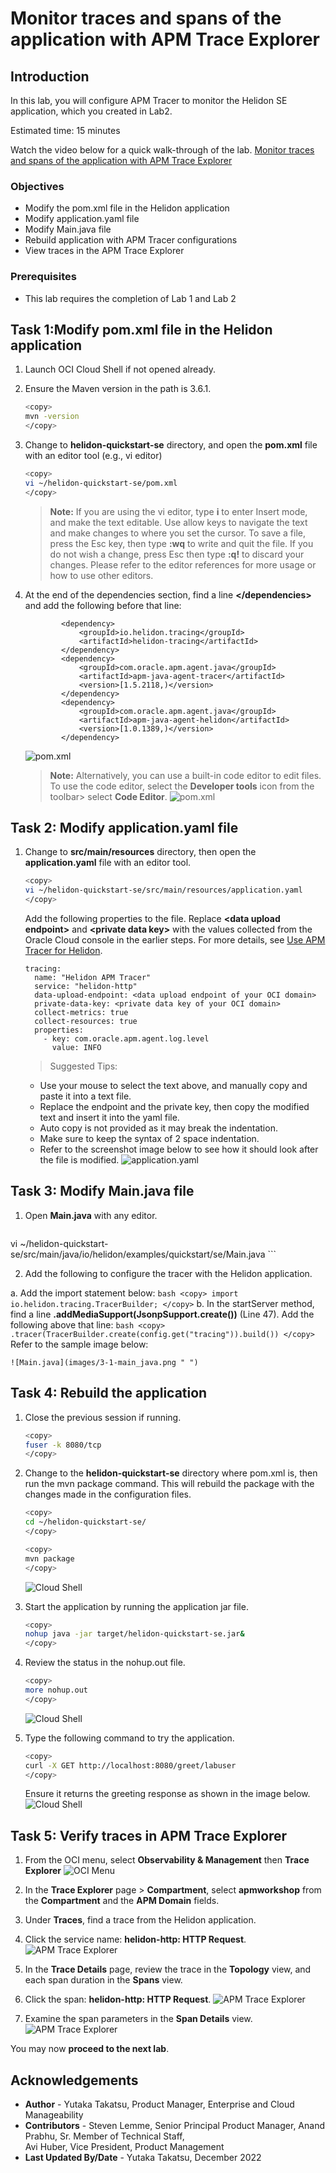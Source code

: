 # Monitor traces and spans of the application with APM Trace Explorer

## Introduction

In this lab, you will configure APM Tracer to monitor the Helidon SE application, which you created in Lab2.

Estimated time: 15 minutes

Watch the video below for a quick walk-through of the lab.
[Monitor traces and spans of the application with APM Trace Explorer](videohub:1_5ffnikzh)

### Objectives

* Modify the pom.xml file in the Helidon application
* Modify application.yaml file
*	Modify Main.java file
*	Rebuild application with APM Tracer configurations
*	View traces in the APM Trace Explorer


### Prerequisites

* This lab requires the completion of Lab 1 and Lab 2

## Task 1:Modify pom.xml file in the Helidon application

1. Launch OCI Cloud Shell if not opened already.

2. Ensure the Maven version in the path is 3.6.1.
	``` bash
	<copy>
	mvn -version
	</copy>
	```

3. Change to **helidon-quickstart-se** directory, and open the **pom.xml** file with an editor tool (e.g., vi editor)
	``` bash
	<copy>
	vi ~/helidon-quickstart-se/pom.xml
	</copy>
	```

	  >**Note:** If you are using the vi editor, type **i** to enter Insert mode, and make the text editable. Use allow keys to navigate the text and make changes to where you set the cursor. To save a file, press the Esc key, then type **:wq** to write and quit the file. If you do not wish a change, press Esc then type **:q!** to discard your changes. Please refer to the editor references for more usage or how to use other editors.


4.	At the end of the dependencies section, find a line **&lt;/dependencies&gt;** and add the following before that line:

			    <dependency>
			        <groupId>io.helidon.tracing</groupId>
			        <artifactId>helidon-tracing</artifactId>
			    </dependency>
			    <dependency>
			        <groupId>com.oracle.apm.agent.java</groupId>
			        <artifactId>apm-java-agent-tracer</artifactId>
			        <version>[1.5.2118,)</version>
			    </dependency>
			    <dependency>
			        <groupId>com.oracle.apm.agent.java</groupId>
			        <artifactId>apm-java-agent-helidon</artifactId>
			        <version>[1.0.1389,)</version>
			    </dependency>

	![pom.xml](images/1-1-pomxml.png " ")

	  >**Note:** Alternatively, you can use a built-in code editor to edit files. To use the code editor, select the **Developer tools** icon from the toolbar>  select **Code Editor**.
			![pom.xml](images/1-1-2-pomxml.png " ")

## Task 2: Modify application.yaml file

1.	Change to **src/main/resources** directory, then open the **application.yaml** file with an editor tool.

	``` bash
	<copy>
	vi ~/helidon-quickstart-se/src/main/resources/application.yaml
	</copy>
	```
	Add the following properties to the file. Replace **&lt;data upload endpoint&gt;** and **&lt;private data key&gt;** with the values collected from the Oracle Cloud console in the earlier steps. For more details, see [Use APM Tracer for Helidon](https://docs.oracle.com/en-us/iaas/application-performance-monitoring/doc/use-apm-tracer-helidon.html).  


		tracing:
		  name: "Helidon APM Tracer"
		  service: "helidon-http"
		  data-upload-endpoint: <data upload endpoint of your OCI domain>
		  private-data-key: <private data key of your OCI domain>
		  collect-metrics: true
		  collect-resources: true
		  properties:
		    - key: com.oracle.apm.agent.log.level
		      value: INFO

	>Suggested Tips:
	- Use your mouse to select the text above, and manually copy and paste it into a text file.
	- Replace the endpoint and the private key, then copy the modified text and insert it into the yaml file.
	- Auto copy is not provided as it may break the indentation.
	- Make sure to keep the syntax of 2 space indentation.
	- Refer to the screenshot image below to see how it should look after the file is modified.
	![application.yaml](images/2-1-applicationyaml.png " ")




## Task 3: Modify Main.java file

1.	Open **Main.java** with any editor.
	``` bash
  <copy>
  vi ~/helidon-quickstart-se/src/main/java/io/helidon/examples/quickstart/se/Main.java
  </copy>
  ```

2. Add the following to configure the tracer with the Helidon application.

 a.	Add the import statement below:
    ``` bash
    <copy>
		import io.helidon.tracing.TracerBuilder;
		</copy>
		```
 b.	In the startServer method, find a line **.addMediaSupport(JsonpSupport.create())** (Line 47). Add the following above that line:
		 ``` bash
		 <copy>
		  .tracer(TracerBuilder.create(config.get("tracing")).build())
		 </copy>
		 ```
Refer to the sample image below:

	![Main.java](images/3-1-main_java.png " ")


## Task 4: Rebuild the application

1.	Close the previous session if running.  
	``` bash
	<copy>
	fuser -k 8080/tcp
	</copy>
	```

2.	Change to the **helidon-quickstart-se** directory where pom.xml is, then run the mvn package command. This will rebuild the package with the changes made in the configuration files.

	``` bash
	<copy>
	cd ~/helidon-quickstart-se/
	</copy>
	```
	``` bash
	<copy>
	mvn package
	</copy>
	```

	![Cloud Shell](images/4-1-mvn.png " ")


3.	Start the application by running the application jar file.
	``` bash
	<copy>
	nohup java -jar target/helidon-quickstart-se.jar&
	</copy>
	```
4.	Review the status in the nohup.out file.
	``` bash
	<copy>
	more nohup.out
	</copy>
	```
	![Cloud Shell](images/4-2-mvn.png " ")

5.	Type the following command to try the application.

	``` bash
	<copy>
	curl -X GET http://localhost:8080/greet/labuser
	</copy>
	```
	Ensure it returns the greeting response as shown in the image below.
	![Cloud Shell](images/4-3-mvn.png " ")

## Task 5: Verify traces in APM Trace Explorer

1.	From the OCI menu, select **Observability & Management** then **Trace Explorer**
	![OCI Menu](images/5-1-oci_menu.png " ")

2.	In the **Trace Explorer** page >  **Compartment**, select **apmworkshop** from the **Compartment** and the **APM Domain** fields.
3.	Under **Traces**, find a trace from the Helidon application.
4.	Click the service name: **helidon-http: HTTP Request**.
	![APM Trace Explorer](images/5-2-trace_explorer.png " ")
5.	In the **Trace Details** page, review the trace in the **Topology** view, and each span duration in the **Spans** view.
6.	Click the span: **helidon-http: HTTP Request**.
	![APM Trace Explorer](images/5-3-trace_explorer.png " ")
7.	Examine the span parameters in the **Span Details** view.
	![APM Trace Explorer](images/5-4-trace_explorer.png " ")


You may now **proceed to the next lab**.

## Acknowledgements

- **Author** - Yutaka Takatsu, Product Manager, Enterprise and Cloud Manageability
- **Contributors** - Steven Lemme, Senior Principal Product Manager,
Anand Prabhu, Sr. Member of Technical Staff,  
Avi Huber, Vice President, Product Management
- **Last Updated By/Date** - Yutaka Takatsu, December 2022
